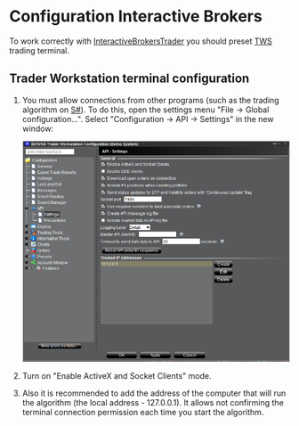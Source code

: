 # Configuration Interactive Brokers

To work correctly with [InteractiveBrokersTrader](xref:StockSharp.InteractiveBrokers.InteractiveBrokersTrader) you should preset [TWS](https://interactivebrokers.com/en/index.php?f=1537) trading terminal. 

## Trader Workstation terminal configuration

1. You must allow connections from other programs (such as the trading algorithm on [S\#](../../../../api.md)). To do this, open the settings menu "File \-\> Global configuration...". Select "Configuration \-\> API \-\> Settings" in the new window:

   ![ib settings](../../../../../images/ib_settings.png)
2. Turn on "Enable ActiveX and Socket Clients" mode.
3. Also it is recommended to add the address of the computer that will run the algorithm (the local address \- 127.0.0.1). It allows not confirming the terminal connection permission each time you start the algorithm.
